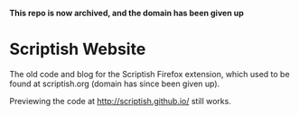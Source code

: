 **This repo is now archived, and the domain has been given up**

# Scriptish Website

 The old code and blog for the Scriptish Firefox extension, which used to be
 found at scriptish.org (domain has since been given up).

 Previewing the code at <http://scriptish.github.io/> still works.
